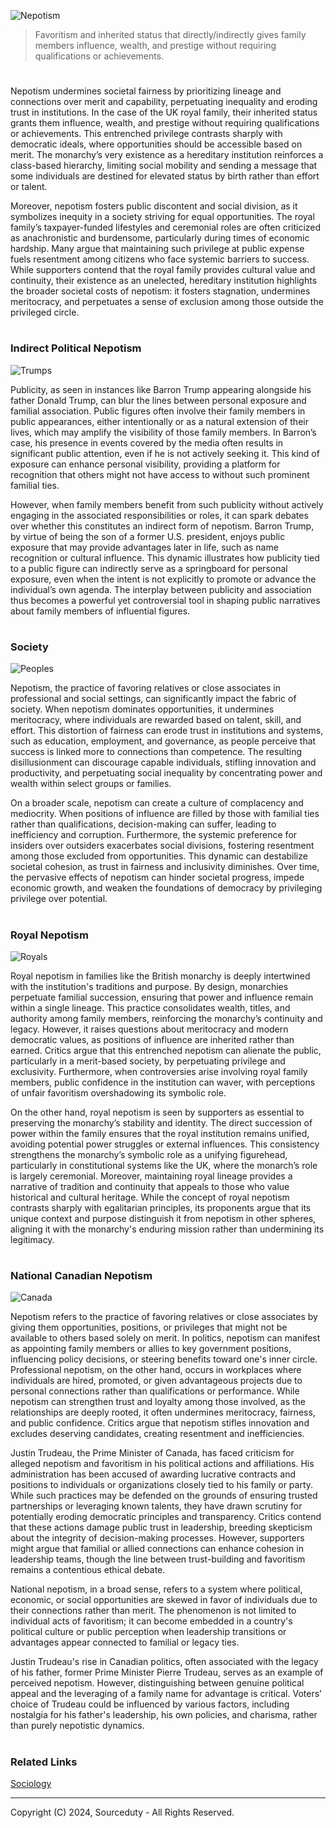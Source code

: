 ![Nepotism](https://github.com/user-attachments/assets/e2913318-aff2-4808-adb4-d8bade143622)

> Favoritism and inherited status that directly/indirectly gives family members influence, wealth, and prestige without requiring qualifications or achievements.
#

Nepotism undermines societal fairness by prioritizing lineage and connections over merit and capability, perpetuating inequality and eroding trust in institutions. In the case of the UK royal family, their inherited status grants them influence, wealth, and prestige without requiring qualifications or achievements. This entrenched privilege contrasts sharply with democratic ideals, where opportunities should be accessible based on merit. The monarchy’s very existence as a hereditary institution reinforces a class-based hierarchy, limiting social mobility and sending a message that some individuals are destined for elevated status by birth rather than effort or talent.

Moreover, nepotism fosters public discontent and social division, as it symbolizes inequity in a society striving for equal opportunities. The royal family’s taxpayer-funded lifestyles and ceremonial roles are often criticized as anachronistic and burdensome, particularly during times of economic hardship. Many argue that maintaining such privilege at public expense fuels resentment among citizens who face systemic barriers to success. While supporters contend that the royal family provides cultural value and continuity, their existence as an unelected, hereditary institution highlights the broader societal costs of nepotism: it fosters stagnation, undermines meritocracy, and perpetuates a sense of exclusion among those outside the privileged circle.

#
### Indirect Political Nepotism

![Trumps](https://github.com/user-attachments/assets/7b86a1d3-65b4-4031-8aaf-28c9b9eee10b)

Publicity, as seen in instances like Barron Trump appearing alongside his father Donald Trump, can blur the lines between personal exposure and familial association. Public figures often involve their family members in public appearances, either intentionally or as a natural extension of their lives, which may amplify the visibility of those family members. In Barron’s case, his presence in events covered by the media often results in significant public attention, even if he is not actively seeking it. This kind of exposure can enhance personal visibility, providing a platform for recognition that others might not have access to without such prominent familial ties.

However, when family members benefit from such publicity without actively engaging in the associated responsibilities or roles, it can spark debates over whether this constitutes an indirect form of nepotism. Barron Trump, by virtue of being the son of a former U.S. president, enjoys public exposure that may provide advantages later in life, such as name recognition or cultural influence. This dynamic illustrates how publicity tied to a public figure can indirectly serve as a springboard for personal exposure, even when the intent is not explicitly to promote or advance the individual’s own agenda. The interplay between publicity and association thus becomes a powerful yet controversial tool in shaping public narratives about family members of influential figures.

#
### Society

![Peoples](https://github.com/user-attachments/assets/a65090eb-b156-48e0-8a30-30193550426f)

Nepotism, the practice of favoring relatives or close associates in professional and social settings, can significantly impact the fabric of society. When nepotism dominates opportunities, it undermines meritocracy, where individuals are rewarded based on talent, skill, and effort. This distortion of fairness can erode trust in institutions and systems, such as education, employment, and governance, as people perceive that success is linked more to connections than competence. The resulting disillusionment can discourage capable individuals, stifling innovation and productivity, and perpetuating social inequality by concentrating power and wealth within select groups or families.

On a broader scale, nepotism can create a culture of complacency and mediocrity. When positions of influence are filled by those with familial ties rather than qualifications, decision-making can suffer, leading to inefficiency and corruption. Furthermore, the systemic preference for insiders over outsiders exacerbates social divisions, fostering resentment among those excluded from opportunities. This dynamic can destabilize societal cohesion, as trust in fairness and inclusivity diminishes. Over time, the pervasive effects of nepotism can hinder societal progress, impede economic growth, and weaken the foundations of democracy by privileging privilege over potential.

#
### Royal Nepotism

![Royals](https://github.com/user-attachments/assets/8bc1fe7f-69ab-4e93-9488-5d0a54ceaea4)

Royal nepotism in families like the British monarchy is deeply intertwined with the institution's traditions and purpose. By design, monarchies perpetuate familial succession, ensuring that power and influence remain within a single lineage. This practice consolidates wealth, titles, and authority among family members, reinforcing the monarchy’s continuity and legacy. However, it raises questions about meritocracy and modern democratic values, as positions of influence are inherited rather than earned. Critics argue that this entrenched nepotism can alienate the public, particularly in a merit-based society, by perpetuating privilege and exclusivity. Furthermore, when controversies arise involving royal family members, public confidence in the institution can waver, with perceptions of unfair favoritism overshadowing its symbolic role.

On the other hand, royal nepotism is seen by supporters as essential to preserving the monarchy’s stability and identity. The direct succession of power within the family ensures that the royal institution remains unified, avoiding potential power struggles or external influences. This consistency strengthens the monarchy’s symbolic role as a unifying figurehead, particularly in constitutional systems like the UK, where the monarch’s role is largely ceremonial. Moreover, maintaining royal lineage provides a narrative of tradition and continuity that appeals to those who value historical and cultural heritage. While the concept of royal nepotism contrasts sharply with egalitarian principles, its proponents argue that its unique context and purpose distinguish it from nepotism in other spheres, aligning it with the monarchy's enduring mission rather than undermining its legitimacy.

#
### National Canadian Nepotism

![Canada](https://github.com/user-attachments/assets/f04cf460-a9da-4a37-9aa1-69c758e828f2)

Nepotism refers to the practice of favoring relatives or close associates by giving them opportunities, positions, or privileges that might not be available to others based solely on merit. In politics, nepotism can manifest as appointing family members or allies to key government positions, influencing policy decisions, or steering benefits toward one's inner circle. Professional nepotism, on the other hand, occurs in workplaces where individuals are hired, promoted, or given advantageous projects due to personal connections rather than qualifications or performance. While nepotism can strengthen trust and loyalty among those involved, as the relationships are deeply rooted, it often undermines meritocracy, fairness, and public confidence. Critics argue that nepotism stifles innovation and excludes deserving candidates, creating resentment and inefficiencies.

Justin Trudeau, the Prime Minister of Canada, has faced criticism for alleged nepotism and favoritism in his political actions and affiliations. His administration has been accused of awarding lucrative contracts and positions to individuals or organizations closely tied to his family or party. While such practices may be defended on the grounds of ensuring trusted partnerships or leveraging known talents, they have drawn scrutiny for potentially eroding democratic principles and transparency. Critics contend that these actions damage public trust in leadership, breeding skepticism about the integrity of decision-making processes. However, supporters might argue that familial or allied connections can enhance cohesion in leadership teams, though the line between trust-building and favoritism remains a contentious ethical debate.

National nepotism, in a broad sense, refers to a system where political, economic, or social opportunities are skewed in favor of individuals due to their connections rather than merit. The phenomenon is not limited to individual acts of favoritism; it can become embedded in a country's political culture or public perception when leadership transitions or advantages appear connected to familial or legacy ties.

Justin Trudeau's rise in Canadian politics, often associated with the legacy of his father, former Prime Minister Pierre Trudeau, serves as an example of perceived nepotism. However, distinguishing between genuine political appeal and the leveraging of a family name for advantage is critical. Voters' choice of Trudeau could be influenced by various factors, including nostalgia for his father's leadership, his own policies, and charisma, rather than purely nepotistic dynamics.

#
### Related Links

[Sociology](https://github.com/sourceduty/Sociology)

***
Copyright (C) 2024, Sourceduty - All Rights Reserved.
